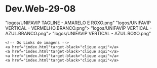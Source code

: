 # Dev.Web-29-08
  <!--Claudiano-->
 <body>
    <a hef ="img src">"logos/UNIFAVIP TAGLINE - AMARELO E ROXO.png"</a>
    <a hef ="img src">"logos/UNIFAVIP VERTICAL - VERMELHO.BRANCO.png"></a>
    <a hef ="img src">"logos/UNIFAVIP VERTICAL - AZUL.BRANCO.png"></a>
    <a hef ="img src">"logos/UNIFAVIP VERTICAL - AZUL.ROXO.png"</a>


    <!-- Os Links de imagens -->
    <a href="index.html"target-black>"clique aqui"</a>
    <a href="index.html"target-black>"clique aqui"</a>
    <a href="index.html"target-black>"clique aqui"</a>
    <a href="index.html"target-black>"clique aqui"</a>
 </body>

